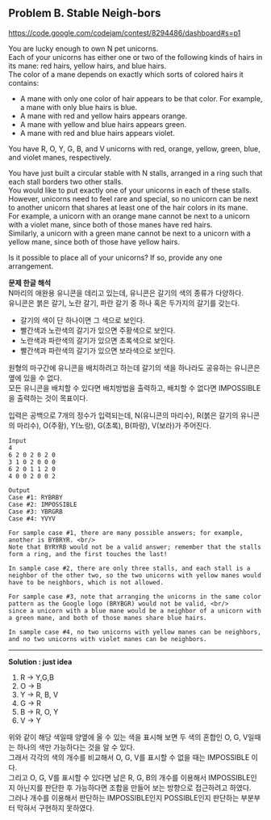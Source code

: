 ## Problem B. Stable Neigh-bors

https://code.google.com/codejam/contest/8294486/dashboard#s=p1

You are lucky enough to own N pet unicorns. <br/>
Each of your unicorns has either one or two of the following kinds of hairs in its mane: red hairs, yellow hairs, and blue hairs. <br/>
The color of a mane depends on exactly which sorts of colored hairs it contains:

* A mane with only one color of hair appears to be that color. For example, a mane with only blue hairs is blue.
* A mane with red and yellow hairs appears orange.
* A mane with yellow and blue hairs appears green.
* A mane with red and blue hairs appears violet.

You have R, O, Y, G, B, and V unicorns with red, orange, yellow, green, blue, and violet manes, respectively.

You have just built a circular stable with N stalls, arranged in a ring such that each stall borders two other stalls. <br/>
You would like to put exactly one of your unicorns in each of these stalls. <br/>
However, unicorns need to feel rare and special, so no unicorn can be next to another unicorn that shares at least one of the hair colors in its mane. <br/>
For example, a unicorn with an orange mane cannot be next to a unicorn with a violet mane, since both of those manes have red hairs. <br/>
Similarly, a unicorn with a green mane cannot be next to a unicorn with a yellow mane, since both of those have yellow hairs.

Is it possible to place all of your unicorns? If so, provide any one arrangement.

**문제 한글 해석** <br/>
N마리의 애완용 유니콘을 데리고 있는데, 유니콘은 갈기의 색의 종류가 다양하다. <br/>
유니콘은 붉은 갈기, 노란 갈기, 파란 갈기 중 하나 혹은 두가지의 갈기를 갖는다. <br/>
* 갈기의 색이 단 하나이면 그 색으로 보인다.
* 빨간색과 노란색의 갈기가 있으면 주황색으로 보인다.
* 노란색과 파란색의 갈기가 있으면 초록색으로 보인다.
* 빨간색과 파란색의 갈기가 있으면 보라색으로 보인다.

원형의 마구간에 유니콘을 배치하려고 하는데 갈기의 색을 하나라도 공유하는 유니콘은 옆에 있을 수 없다. <br/>
모든 유니콘을 배치할 수 있다면 배치방법을 출력하고, 배치할 수 없다면 IMPOSSIBLE을 출력하는 것이 목표이다. <br/>

입력은 공백으로 7개의 정수가 입력되는데, N(유니콘의 마리수), R(붉은 갈기의 유니콘의 마리수), O(주황), Y(노랑), G(초록), B(파랑), V(보라)가 주어진다.

```
Input
4
6 2 0 2 0 2 0
3 1 0 2 0 0 0
6 2 0 1 1 2 0
4 0 0 2 0 0 2

Output
Case #1: RYBRBY
Case #2: IMPOSSIBLE
Case #3: YBRGRB
Case #4: YVYV

For sample case #1, there are many possible answers; for example, another is BYBRYR. <br/>
Note that BYRYRB would not be a valid answer; remember that the stalls form a ring, and the first touches the last!

In sample case #2, there are only three stalls, and each stall is a neighbor of the other two, so the two unicorns with yellow manes would have to be neighbors, which is not allowed.

For sample case #3, note that arranging the unicorns in the same color pattern as the Google logo (BRYBGR) would not be valid, <br/>
since a unicorn with a blue mane would be a neighbor of a unicorn with a green mane, and both of those manes share blue hairs.

In sample case #4, no two unicorns with yellow manes can be neighbors, and no two unicorns with violet manes can be neighbors.
```

----------------------------------------------------

**Solution : just idea** <br/>
1. R -> Y,G,B
2. O -> B
3. Y -> R, B, V
4. G -> R
5. B -> R, O, Y
6. V -> Y

위와 같이 해당 색일때 양옆에 올 수 있는 색을 표시해 보면 두 색의 혼합인 O, G, V일때는 하나의 색만 가능하다는 것을 알 수 있다. <br/>
그래서 각각의 색의 개수를 비교해서 O, G, V를 표시할 수 없을 때는 IMPOSSIBLE 이다. <br/>
그리고 O, G, V를 표시할 수 있다면 남은 R, G, B의 개수를 이용해서 IMPOSSIBLE인지 아닌지를 판단한 후 가능하다면 조합을 만들어 보는 방향으로 접근하려고 하였다. <br/>
그러나 개수를 이용해서 판단하는 IMPOSSIBLE인지 POSSIBLE인지 판단하는 부분부터 막혀서 구현하지 못하였다.